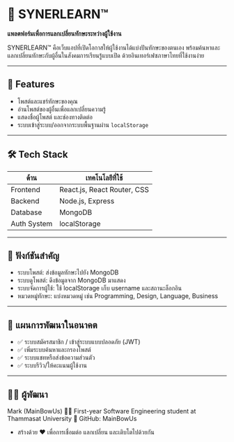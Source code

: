 # 🧠 SYNERLEARN™

**แพลตฟอร์มเพื่อการแลกเปลี่ยนทักษะระหว่างผู้ใช้งาน**

SYNERLEARN™ คือเว็บแอปที่เปิดโอกาสให้ผู้ใช้งานได้แบ่งปันทักษะของตนเอง พร้อมค้นหาและแลกเปลี่ยนทักษะกับผู้อื่นในสังคมการเรียนรู้แบบเปิด ด้วยอินเทอร์เฟซภาษาไทยที่ใช้งานง่าย

---

## 🔑 Features

- โพสต์และแชร์ทักษะของคุณ
- อ่านโพสต์ของผู้อื่นเพื่อแลกเปลี่ยนความรู้
- แสดงชื่อผู้โพสต์ และช่องทางติดต่อ
- ระบบเข้าสู่ระบบ/ออกจากระบบพื้นฐานผ่าน `localStorage`

---

## 🛠 Tech Stack

| ด้าน        | เทคโนโลยีที่ใช้            |
|-------------|-----------------------------|
| Frontend    | React.js, React Router, CSS |
| Backend     | Node.js, Express  |
| Database    | MongoDB        |
| Auth System | localStorage      |

---

## 🧩 ฟังก์ชันสำคัญ

- ระบบโพสต์: ส่งข้อมูลทักษะไปยัง MongoDB
- ระบบดูโพสต์: ดึงข้อมูลจาก MongoDB มาแสดง
- ระบบจัดการผู้ใช้: ใช้ localStorage เก็บ username และสถานะล็อกอิน
- หมวดหมู่ทักษะ: แบ่งหมวดหมู่ เช่น Programming, Design, Language, Business

---

## 🚀 แผนการพัฒนาในอนาคต

- ✅ ระบบสมัครสมาชิก / เข้าสู่ระบบแบบปลอดภัย (JWT)
- ✅ เพิ่มระบบค้นหาและกรองโพสต์
- ✅ ระบบแชทหรือส่งข้อความส่วนตัว
- ✅ ระบบรีวิว/ให้คะแนนผู้ใช้งาน

---

## 🙋‍♂️ ผู้พัฒนา
Mark (MainBowUs)
👨‍💻 First-year Software Engineering student at Thammasat University
🔗 GitHub: MainBowUs

- สร้างด้วย ❤️ เพื่อการเชื่อมต่อ แลกเปลี่ยน และเติบโตไปด้วยกัน
